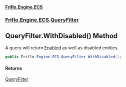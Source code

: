 #### [Friflo.Engine.ECS](index.md 'index')
### [Friflo.Engine.ECS](Friflo.Engine.ECS.md 'Friflo.Engine.ECS').[QueryFilter](QueryFilter.md 'Friflo.Engine.ECS.QueryFilter')

## QueryFilter.WithDisabled() Method

A query will return [Enabled](Entity.Enabled.md 'Friflo.Engine.ECS.Entity.Enabled') as well as disabled entities.

```csharp
public Friflo.Engine.ECS.QueryFilter WithDisabled();
```

#### Returns
[QueryFilter](QueryFilter.md 'Friflo.Engine.ECS.QueryFilter')